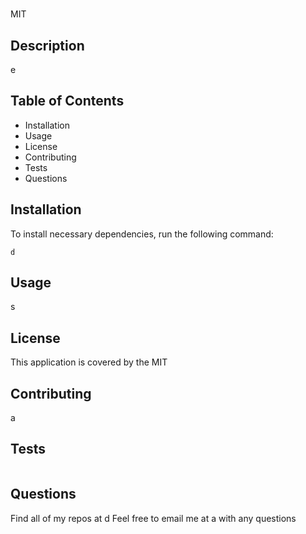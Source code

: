 # 
MIT
## Description
e
## Table of Contents
- Installation
- Usage
- License
- Contributing
- Tests
- Questions
## Installation
To install necessary dependencies, run the following command:
```
d
``` 
## Usage
s
## License
This application is covered by the MIT
## Contributing
a
## Tests
```

``` 
## Questions
Find all of my repos at d
Feel free to email me at a with any questions
